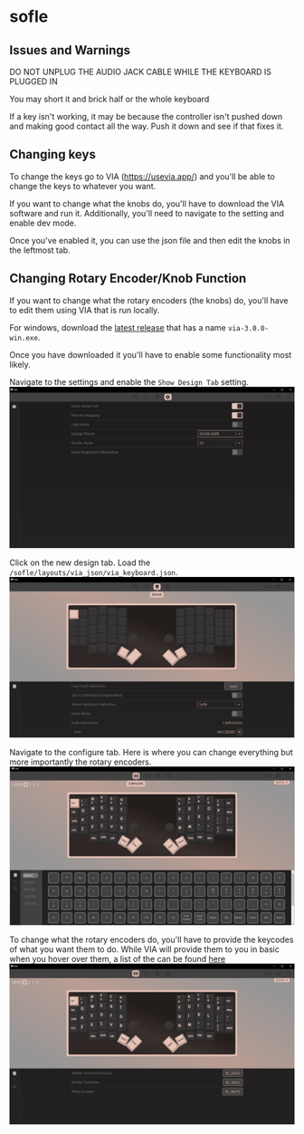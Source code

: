 # sofle
## Issues and Warnings
DO NOT UNPLUG THE AUDIO JACK CABLE WHILE THE KEYBOARD IS PLUGGED IN

You may short it and brick half or the whole keyboard

If a key isn't working, it may be because the controller isn't pushed down and making good contact all the way. Push it down and see if that fixes it.
## Changing keys
To change the keys go to VIA (https://usevia.app/) and you'll be able to change the keys to whatever you want.

If you want to change what the knobs do, you'll have to download the VIA software and run it. Additionally, you'll need to navigate to the setting and enable dev mode.

Once you've enabled it, you can use the json file and then edit the knobs in the leftmost tab.


## Changing Rotary Encoder/Knob Function
If you want to change what the rotary encoders (the knobs) do, you'll have to edit them using VIA that is run locally.

For windows, download the [latest release](https://github.com/the-via/releases/releases) that has a name `via-3.0.0-win.exe`.

Once you have downloaded it you'll have to enable some functionality most likely.

Navigate to the settings and enable the `Show Design Tab` setting.
![](resources/1_enable.jpg)


Click on the new design tab. Load the `/sofle/layouts/via_json/via_keyboard.json`.
![](resources/2_design.jpg)


Navigate to the configure tab. Here is where you can change everything but more importantly the rotary encoders.
![](resources/3_configure.jpg)


To change what the rotary encoders do, you'll have to provide the keycodes of what you want them to do. While VIA will provide them to you in basic when you hover over them, a list of the can be found [here](https://github.com/qmk/qmk_firmware/blob/master/docs/keycodes.md)
![](resources/4_knob.jpg)


